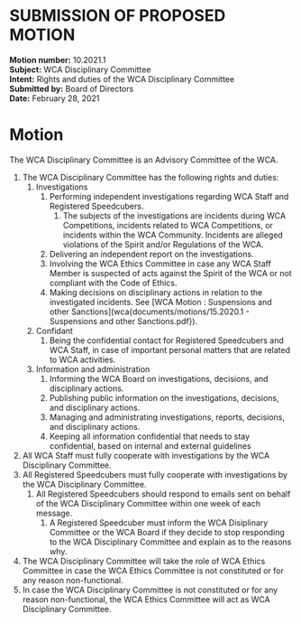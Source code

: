 # SUBMISSION OF PROPOSED MOTION

**Motion number:** 10.2021.1  
**Subject:** WCA Disciplinary Committee  
**Intent:** Rights and duties of the WCA Disciplinary Committee  
**Submitted by:** Board of Directors  
**Date:** February 28, 2021  

# Motion

The WCA Disciplinary Committee is an Advisory Committee of the WCA.

1. The WCA Disciplinary Committee has the following rights and duties:
   1. Investigations
      1. Performing independent investigations regarding WCA Staff and Registered Speedcubers.
         1. The subjects of the investigations are incidents during WCA Competitions, incidents related to WCA Competitions, or incidents within the WCA Community. Incidents are alleged violations of the Spirit and/or Regulations of the WCA.
      2. Delivering an independent report on the investigations.
      3. Involving the WCA Ethics Committee in case any WCA Staff Member is suspected of acts against the Spirit of the WCA or not compliant with the Code of Ethics.
      4. Making decisions on disciplinary actions in relation to the investigated incidents. See [WCA Motion : Suspensions and other Sanctions](wca{documents/motions/15.2020.1 - Suspensions and other Sanctions.pdf}).
   2. Confidant
      1. Being the confidential contact for Registered Speedcubers and WCA Staff, in case of important personal matters that are related to WCA activities.
   3. Information and administration
      1. Informing the WCA Board on investigations, decisions, and disciplinary actions.
      2. Publishing public information on the investigations, decisions, and disciplinary actions.
      3. Managing and administrating investigations, reports, decisions, and disciplinary actions.
      4. Keeping all information confidential that needs to stay confidential, based on internal and external guidelines
2. All WCA Staff must fully cooperate with investigations by the WCA Disciplinary Committee.
3. All Registered Speedcubers must fully cooperate with investigations by the WCA Disciplinary Committee.
   1. All Registered Speedcubers should respond to emails sent on behalf of the WCA Disciplinary Committee within one week of each message.
      1. A Registered Speedcuber must inform the WCA Disiplinary Committee or the WCA Board if they decide to stop responding to the WCA Disciplinary Committee and explain as to the reasons why.
4. The WCA Disciplinary Committee will take the role of WCA Ethics Committee in case the WCA Ethics Committee is not constituted or for any reason non-functional.
5. In case the WCA Disciplinary Committee is not constituted or for any reason non-functional, the WCA Ethics Committee will act as WCA Disciplinary Committee.
